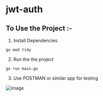 # jwt-auth

## To Use the Project :- 
1) Install Dependencies
```
go mod tidy
```
2) Run the the project 

```
go run main.go
```

3) Use POSTMAN or similar app for testing

![image](https://user-images.githubusercontent.com/98258627/226696602-94cb59af-646d-4803-afc2-b671c0cd1b1a.png)
